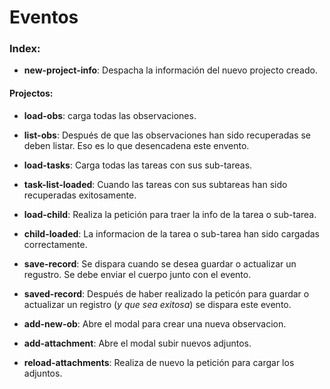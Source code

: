Eventos
=======
### Index:
- **new-project-info**: Despacha la información del nuevo projecto creado.

#### Projectos:
- **load-obs**: carga todas las observaciones.
- **list-obs**: Después de que las observaciones han sido recuperadas se deben listar. Eso es lo que desencadena este envento. 

- **load-tasks**: Carga todas las tareas con sus sub-tareas.
- **task-list-loaded**: Cuando las tareas con sus subtareas han sido recuperadas exitosamente.

- **load-child**: Realiza la petición para traer la info de la tarea o sub-tarea.
- **child-loaded**: La informacion de la tarea o sub-tarea han sido cargadas correctamente. 

- **save-record**: Se dispara cuando se desea guardar o actualizar un regustro. Se debe enviar el cuerpo junto con el evento.
- **saved-record**: Después de haber realizado la peticón para guardar o actualizar un registro (_y que sea exitosa_) se dispara este evento.

- **add-new-ob**: Abre el modal para crear una nueva observacion.
- **add-attachment**: Abre el modal subir nuevos adjuntos.
- **reload-attachments**: Realiza de nuevo la petición para cargar los adjuntos.

